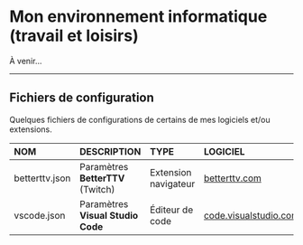 # Mon environnement informatique (travail et loisirs)

À venir...

---

## Fichiers de configuration

Quelques fichiers de configurations de certains de mes logiciels et/ou extensions.

|NOM|DESCRIPTION|TYPE|LOGICIEL|
|:--|:--|:--|:--|
|betterttv.json|Paramètres **BetterTTV** (Twitch)|Extension navigateur|[betterttv.com](https://betterttv.com)|
|vscode.json|Paramètres **Visual Studio Code**|Éditeur de code|[code.visualstudio.com](https://code.visualstudio.com)|
